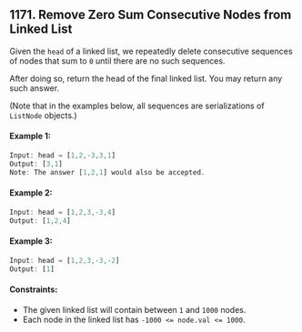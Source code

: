 ## 1171. Remove Zero Sum Consecutive Nodes from Linked List

Given the `head` of a linked list, we repeatedly delete consecutive sequences of nodes that sum to `0` until there are no such sequences.

After doing so, return the head of the final linked list.  You may return any such answer.


(Note that in the examples below, all sequences are serializations of `ListNode` objects.)

#### Example 1:
```js
Input: head = [1,2,-3,3,1]
Output: [3,1]
Note: The answer [1,2,1] would also be accepted.
```

#### Example 2:
```js
Input: head = [1,2,3,-3,4]
Output: [1,2,4]
```

#### Example 3:
```js
Input: head = [1,2,3,-3,-2]
Output: [1]
```

#### Constraints:
- The given linked list will contain between `1` and `1000` nodes.
- Each node in the linked list has `-1000 <= node.val <= 1000`.